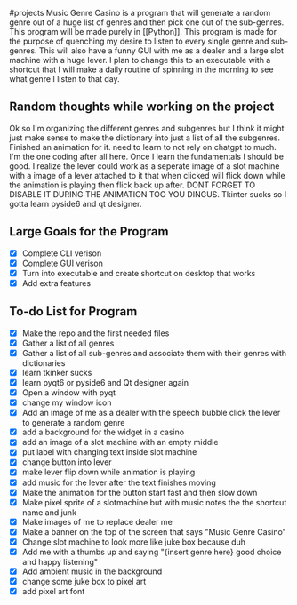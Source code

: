 #projects 
Music Genre Casino is a program that will generate a random genre out of a huge list of genres and then pick one out of the sub-genres.  This program will be made purely in [[Python]]. This program is made for the purpose of quenching my desire to listen to every single genre and sub-genres. This will also have a funny GUI with me as a dealer and a large slot machine with a huge lever. I plan to change this to an executable with a shortcut that I will make a daily routine of spinning in the morning to see what genre I listen to that day.

## Random thoughts while working on the project
Ok so I'm organizing the different genres and subgenres but I think it might just make sense to make the dictionary into just a list of all the subgenres. Finished an animation for it. need to learn to not rely on chatgpt to much. I'm the one coding after all here. Once I learn the fundamentals I should be good. I realize the lever could work as a seperate image of a slot machine with a image of a lever attached to it that when clicked will flick down while the animation is playing then flick back up after. DONT FORGET TO DISABLE IT DURING THE ANIMATION TOO YOU DINGUS. Tkinter sucks so I gotta learn pyside6 and qt designer.

## Large Goals for the Program
- [x] Complete CLI verison
- [x] Complete GUI verison
- [x] Turn into executable and create shortcut on desktop that works
- [x] Add extra features

## To-do List for Program 
- [x] Make the repo and the first needed files
- [x] Gather a list of all genres
- [x] Gather a list of all sub-genres and associate them with their genres with dictionaries
- [x] learn tkinker sucks
- [x] learn pyqt6 or pyside6 and Qt designer again
- [x] Open a window with pyqt
- [x] change my window icon
- [x] Add an image of me as a dealer with the speech bubble click the lever to generate a random genre
- [x] add a background for the widget in a casino
- [x] add an image of a slot machine with an empty middle
- [x] put label with changing text inside slot machine
- [x] change button into lever
- [x] make lever flip down while animation is playing
- [x] add music for the lever after the text finishes moving
- [x] Make the animation for the button start fast and then slow down
- [x] Make pixel sprite of a slotmachine but with music notes the the shortcut name and junk
- [x] Make images of me to replace dealer me 
- [x] Make a banner on the top of the screen that says "Music Genre Casino"
- [x] Change slot machine to look more like juke box because duh
- [x] Add me with a thumbs up and saying "{insert genre here} good choice and happy listening"
- [x] Add ambient music in the background
- [x] change some juke box to pixel art
- [x] add pixel art font